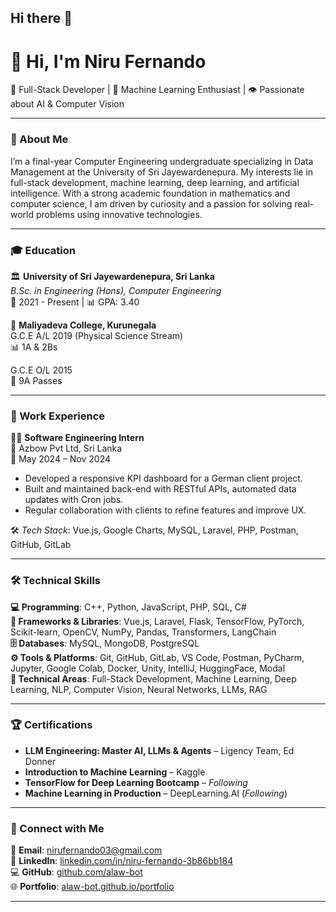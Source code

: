 ## Hi there 👋
# 👋 Hi, I'm Niru Fernando
🚀 Full-Stack Developer | 🤖 Machine Learning Enthusiast | 👁️ Passionate about AI & Computer Vision

---

### 🎯 About Me

I’m a final-year Computer Engineering undergraduate specializing in Data Management at the University of Sri Jayewardenepura. My interests lie in full-stack development, machine learning, deep learning, and artificial intelligence. With a strong academic foundation in mathematics and computer science, I am driven by curiosity and a passion for solving real-world problems using innovative technologies.

---

### 🎓 Education

🏛️ **University of Sri Jayewardenepura, Sri Lanka**  
*B.Sc. in Engineering (Hons), Computer Engineering*  
📅 2021 - Present | 📊 GPA: 3.40 

🏫 **Maliyadeva College, Kurunegala**  
G.C.E A/L 2019 (Physical Science Stream)  
📊 1A & 2Bs  

G.C.E O/L 2015  
🏅 9A Passes

---

### 💼 Work Experience

👩‍💻 **Software Engineering Intern**  
📍 Azbow Pvt Ltd, Sri Lanka  
📅 May 2024 – Nov 2024  
- Developed a responsive KPI dashboard for a German client project.  
- Built and maintained back-end with RESTful APIs, automated data updates with Cron jobs.  
- Regular collaboration with clients to refine features and improve UX.

🛠️ *Tech Stack*: Vue.js, Google Charts, MySQL, Laravel, PHP, Postman, GitHub, GitLab

---


### 🛠️ Technical Skills

**💻 Programming**: C++, Python, JavaScript, PHP, SQL, C#  
**🔧 Frameworks & Libraries**: Vue.js, Laravel, Flask, TensorFlow, PyTorch, Scikit-learn, OpenCV, NumPy, Pandas, Transformers, LangChain  
**🗄️ Databases**: MySQL, MongoDB, PostgreSQL  
**⚙️ Tools & Platforms**: Git, GitHub, GitLab, VS Code, Postman, PyCharm, Jupyter, Google Colab, Docker, Unity, IntelliJ, HuggingFace, Modal  
**🔬 Technical Areas**: Full-Stack Development, Machine Learning, Deep Learning, NLP, Computer Vision, Neural Networks, LLMs, RAG

---

### 🏆 Certifications

- **LLM Engineering: Master AI, LLMs & Agents** – Ligency Team, Ed Donner  
- **Introduction to Machine Learning** – Kaggle  
- **TensorFlow for Deep Learning Bootcamp** – *Following*  
- **Machine Learning in Production** – DeepLearning.AI (*Following*)

---

### 🔗 Connect with Me

📧 **Email**: [nirufernando03@gmail.com](mailto:nirufernando03@gmail.com)  
🔗 **LinkedIn**: [linkedin.com/in/niru-fernando-3b86bb184](https://www.linkedin.com/in/niru-fernando-3b86bb184/)  
💻 **GitHub**: [github.com/alaw-bot](https://github.com/alaw-bot)  
🌐 **Portfolio**: [alaw-bot.github.io/portfolio](https://alaw-bot.github.io/portfolio)

---

